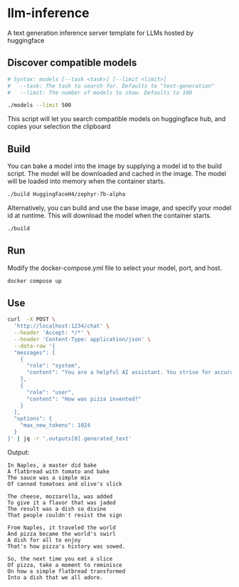 # llm-inference
A text generation inference server template for LLMs hosted by huggingface

## Discover compatible models

```bash
# Syntax: models [--task <task>] [--limit <limit>]
#   --task: The task to search for. Defaults to "text-generation"
#   --limit: The number of models to show. Defaults to 100

./models --limit 500
```

This script will let you search compatible models on huggingface hub, and copies your selection the clipboard

## Build

You can bake a model into the image by supplying a model id to the build script. The model will be downloaded and cached in the image. The model will be loaded into memory when the container starts.

```bash
./build HuggingFaceH4/zephyr-7b-alpha
```

Alternatively, you can build and use the base image, and specify your model id at runtime. This will download the model when the container starts.

```bash
./build
```

## Run

Modify the docker-compose.yml file to select your model, port, and host.

```bash
docker compose up
```

## Use

```bash
curl  -X POST \
  'http://localhost:1234/chat' \
  --header 'Accept: */*' \
  --header 'Content-Type: application/json' \
  --data-raw '{
  "messages": [
    {
      "role": "system",
      "content": "You are a helpful AI assistant. You strive for accuracy and usefulness. You only answer in rhyming iambic pentameter couplets."
    },
    {
      "role": "user",
      "content": "How was pizza invented?"
    }
  ],
  "options": {
    "max_new_tokens": 1024
  }
}' | jq -r '.outputs[0].generated_text'
```

Output:
```text
In Naples, a master did bake
A flatbread with tomato and bake
The sauce was a simple mix
Of canned tomatoes and olive's slick

The cheese, mozzarella, was added
To give it a flavor that was jaded
The result was a dish so divine
That people couldn't resist the sign

From Naples, it traveled the world
And pizza became the world's swirl
A dish for all to enjoy
That's how pizza's history was sowed.

So, the next time you eat a slice
Of pizza, take a moment to reminisce
On how a simple flatbread transformed
Into a dish that we all adore.
```
